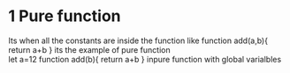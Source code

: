 # 1  Pure function 
Its when all the constants are inside the function like 
function add(a,b){
    return a+b
} its the example of pure function  
let a=12
function add(b){
    return a+b
} inpure function with global varialbles 
